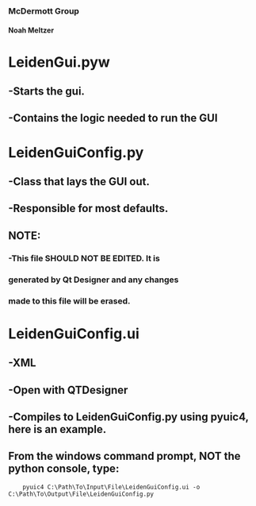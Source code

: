 ### McDermott Group
#### Noah Meltzer

# LeidenGui.pyw
## 	-Starts the gui.
## 	-Contains the logic needed to run the GUI
# LeidenGuiConfig.py
## 	-Class that lays the GUI out.
## 	-Responsible for most defaults.
##	NOTE:
###		-This file SHOULD NOT BE EDITED. It is 
###		generated by Qt Designer and any changes 
###		made to this file will be erased.
# LeidenGuiConfig.ui
##	-XML
##	-Open with QTDesigner
##	-Compiles to LeidenGuiConfig.py using pyuic4, here is an example.
##	From the windows command prompt, NOT the python console, type:
		pyuic4 C:\Path\To\Input\File\LeidenGuiConfig.ui -o C:\Path\To\Output\File\LeidenGuiConfig.py
